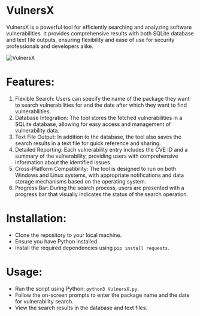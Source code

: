 # VulnersX
VulnersX is a powerful tool for efficiently searching and analyzing software vulnerabilities. It provides comprehensive results with both SQLite database and text file outputs, ensuring flexibility and ease of use for security professionals and developers alike.

![VulnersX](https://github.com/Symbolexe/VulnersX/assets/140549630/82d52fdd-8b72-43c4-9ae7-479065736d7b)

# Features:
1. Flexible Search: Users can specify the name of the package they want to search vulnerabilities for and the date after which they want to find vulnerabilities.
2. Database Integration: The tool stores the fetched vulnerabilities in a SQLite database, allowing for easy access and management of vulnerability data.
3. Text File Output: In addition to the database, the tool also saves the search results in a text file for quick reference and sharing.
4. Detailed Reporting: Each vulnerability entry includes the CVE ID and a summary of the vulnerability, providing users with comprehensive information about the identified issues.
5. Cross-Platform Compatibility: The tool is designed to run on both Windows and Linux systems, with appropriate notifications and data storage mechanisms based on the operating system.
6. Progress Bar: During the search process, users are presented with a progress bar that visually indicates the status of the search operation.

# Installation:
- Clone the repository to your local machine.
- Ensure you have Python installed.
- Install the required dependencies using `pip install requests`.

# Usage:
- Run the script using Python: `python3 VulnersX.py`.
- Follow the on-screen prompts to enter the package name and the date for vulnerability search.
- View the search results in the database and text files.
